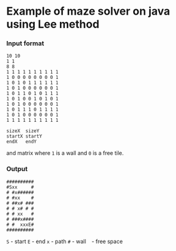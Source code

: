 # Example of maze solver on java using Lee method


### Input format

```$xslt
10 10
1 1
8 8
1 1 1 1 1 1 1 1 1 1
1 0 0 0 0 0 0 0 0 1
1 0 1 0 1 1 1 1 1 1
1 0 1 0 0 0 0 0 0 1
1 0 1 1 0 1 0 1 1 1
1 0 1 0 0 1 0 1 0 1
1 0 1 0 0 0 0 0 0 1
1 0 1 1 1 0 1 1 1 1
1 0 1 0 0 0 0 0 0 1
1 1 1 1 1 1 1 1 1 1
```

```$xslt
sizeX  sizeY
startX startY
endX   endY
```

and matrix where `1` is a wall and `0` is a free tile.

### Output

```$xslt
##########
#Sxx     #
# #x######
# #xx    #
# ##x# ###
# # x# # #
# # xx   #
# ###x####
# #  xxxE#
##########

```

`S` - start 
`E` - end 
`x` - path 
`#` - wall
` ` - free space